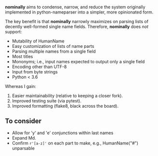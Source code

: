 **nominally** aims to condense, narrow, and reduce the system originally
implemented in python-nameparser into a simpler, more opinionated form.

The key benefit is that **nominally** narrowly maximizes on parsing
lists of decently well-formed single name fields. Therefore, **nominally**
does *not* support:

- Mutability of HumanName
- Easy customization of lists of name parts
- Parsing multiple names from a single field
- Most titles
- Mononyms; i.e., input names expected to output only a single field
- Encoding other than UTF-8
- Input from byte strings
- Python < 3.6

<!-- Della, Abu, Doctor... -->

Whereas I gain:

1. Easier maintainability (relative to keeping a closer fork).
2. Improved testing suite (via pytest).
3. Improved formatting (flake8, black across the board).

## To consider

- Allow for 'y' and 'e' conjunctions within last names
- Expand Md.
- Confirm `r'[a-z]'` on each part to make, e.g., HumanName("#") unparsable
